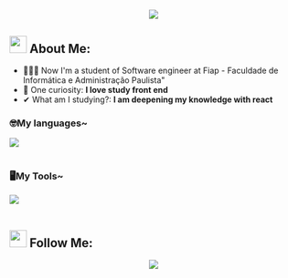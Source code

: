 <h1 align="center">
   <img src="https://readme-typing-svg.herokuapp.com/?font=Righteous&size=35&center=true&vCenter=true&width=450&height=65&duration=3000&color=DC143C&lines=Welcome+There!+👋;+I'm+Léo+Kina!" />
</h1>

## <img src="https://media.tenor.com/itjFesV8_RUAAAAi/soulja-boy-pepe.gif" width="30"> **About Me:** 
- 👨🏻‍💻 Now I'm a student of Software engineer at Fiap -  Faculdade de Informática e Administração Paulista"
- 🎨 One curiosity: **I love study front end**
- ✔ What am I studying?: **I am deepening my knowledge with react**
 <h3 aling="left">🤓My languages~</h3>
<div align="left">
 <img src="https://skillicons.dev/icons?i=python,html,css,js,react,tailwind,typescript," /> <br><br>
  <img width="8" />
</div>

<h3 aling="left">🖥️My Tools~</h3>
<div aling="left">
  <img src="https://skillicons.dev/icons?i=vscode,pycharm,figma" /> <br><br>
  <img width="8" />   
</div>

## <img src="https://media.tenor.com/kaYTu--3q_EAAAAi/pepe-calling.gif" width="30"> **Follow Me:** 
<div align="center">
<a href="https://www.instagram.com/leo.kina_//" target="_blank">
    <img src="https://img.shields.io/badge/Instagram-E4405F?style=for-the-badge&logo=instagram&logoColor=white" />
